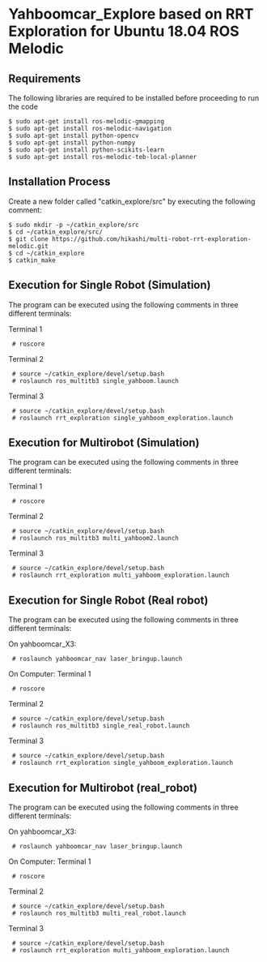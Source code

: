 # Yahboomcar_Explore based on RRT Exploration for Ubuntu 18.04 ROS Melodic

## Requirements

The following libraries are required to be installed before proceeding to run the code

    $ sudo apt-get install ros-melodic-gmapping
    $ sudo apt-get install ros-melodic-navigation
    $ sudo apt-get install python-opencv
    $ sudo apt-get install python-numpy
    $ sudo apt-get install python-scikits-learn
    $ sudo apt-get install ros-melodic-teb-local-planner

## Installation Process

Create a new folder called "catkin_explore/src" by executing the following comment:

    $ sudo mkdir -p ~/catkin_explore/src
    $ cd ~/catkin_explore/src/
    $ git clone https://github.com/hikashi/multi-robot-rrt-exploration-melodic.git
    $ cd ~/catkin_explore
    $ catkin_make

## Execution for Single Robot (Simulation)

The program can be executed using the following comments in three different terminals:

Terminal 1

     # roscore 

Terminal 2

     # source ~/catkin_explore/devel/setup.bash 
     # roslaunch ros_multitb3 single_yahboom.launch

Terminal 3

     # source ~/catkin_explore/devel/setup.bash 
     # roslaunch rrt_exploration single_yahboom_exploration.launch 

## Execution for Multirobot (Simulation)

The program can be executed using the following comments in three different terminals:

Terminal 1

     # roscore 

Terminal 2

     # source ~/catkin_explore/devel/setup.bash 
     # roslaunch ros_multitb3 multi_yahboom2.launch 

Terminal 3

     # source ~/catkin_explore/devel/setup.bash  
     # roslaunch rrt_exploration multi_yahboom_exploration.launch 

## Execution for Single Robot (Real robot)

The program can be executed using the following comments in three different terminals:

On yahboomcar_X3:

     # roslaunch yahboomcar_nav laser_bringup.launch

On Computer:
Terminal 1

     # roscore 

Terminal 2

     # source ~/catkin_explore/devel/setup.bash 
     # roslaunch ros_multitb3 single_real_robot.launch

Terminal 3

     # source ~/catkin_explore/devel/setup.bash 
     # roslaunch rrt_exploration single_yahboom_exploration.launch 

## Execution for Multirobot (real_robot)

The program can be executed using the following comments in three different terminals:

On yahboomcar_X3:

     # roslaunch yahboomcar_nav laser_bringup.launch

On Computer:
Terminal 1

     # roscore 

Terminal 2

     # source ~/catkin_explore/devel/setup.bash 
     # roslaunch ros_multitb3 multi_real_robot.launch 

Terminal 3

     # source ~/catkin_explore/devel/setup.bash  
     # roslaunch rrt_exploration multi_yahboom_exploration.launch 
